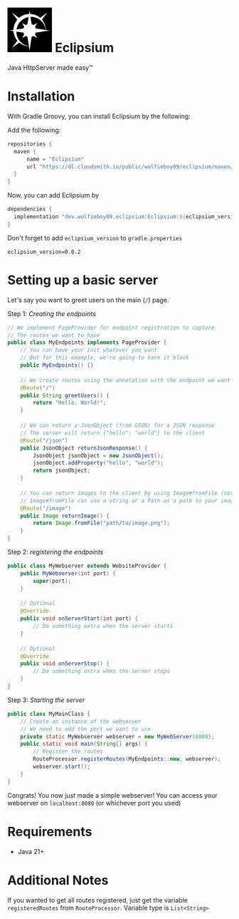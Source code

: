 <h1><img src="icon.png" alt="Eclipsium Icon" width=100 height=100 /> Eclipsium</h1>
Java HttpServer made easy™

# Installation
With Gradle Groovy, you can install Eclipsium by the following:

Add the following:
```groovy
repositories {
  maven {
      name = "Eclipsium" 
      url "https://dl.cloudsmith.io/public/wolfieboy09/eclipsium/maven/"
  }
}
```

Now, you can add Eclipsium by
```groovy
dependencies {
  implementation "dev.wolfieboy09.eclipsium:Eclipsium:${eclipsium_version}"
}
```

Don't forget to add `eclipsium_version` to `gradle.properties`
```properties
eclipsium_version=0.0.2
```

# Setting up a basic server
Let's say you want to greet users on the main (`/`) page.

Step 1:
*Creating the endpoints*

```java
// We implement PageProvider for endpoint registration to capture
// The routes we want to have
public class MyEndpoints implements PageProvider {
    // You can have your init whatever you want
    // But for this example, we're going to have it blank
    public MyEndpoints() {}
    
    // We create routes using the annotation with the endpoint we want
    @Route("/")
    public String greetUsers() {
        return "Hello, World!";
    }
    
    // We can return a JsonObject (from GSON) for a JSON response
    // The server will return {"hello": "world"} to the client
    @Route("/json")
    public JsonObject returnJsonResponse() {
        JsonObject jsonObject = new JsonObject();
        jsonObject.addProperty("hello", "world");
        return jsonObject;
    }

    // You can return images to the client by using Image#fromFile (not the java.awt version)
    // Image#fromFile can use a string or a Path as a path to your image.
    @Route("/image")
    public Image returnImage() {
        return Image.fromFile("path/to/image.png");
    }
}

```

Step 2:
*registering the endpoints*

```java
public class MyWebserver extends WebsiteProvider {
    public MyWebserver(int port) {
        super(port);
    }
    
    // Optional
    @Override
    public void onServerStart(int port) {
        // Do something extra when the server starts
    }

    // Optional
    @Override
    public void onServerStop() {
        // Do something extra when the server stops
    }
}
```

Step 3:
*Starting the server*

```java
public class MyMainClass {
    // Create an instance of the webserver
    // We need to add the port we want to use
    private static MyWebserver webserver = new MyWebServer(8080);
    public static void main(String[] args) {
        // Register the routes
        RouteProcessor.registerRoutes(MyEndpoints::new, webserver);
        webserver.start();
    }
}
```

Congrats! You now just made a simple webserver!
You can access your webserver on `localhost:8080` (or whichever port you used)

# Requirements
* Java 21+

# Additional Notes
If you wanted to get all routes registered, just get the variable `registeredRoutes` from `RouteProcessor`. Variable type is `List<String>`
